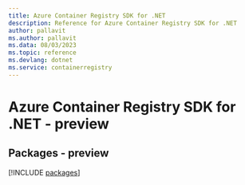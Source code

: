 ```yaml
---
title: Azure Container Registry SDK for .NET
description: Reference for Azure Container Registry SDK for .NET
author: pallavit
ms.author: pallavit
ms.data: 08/03/2023
ms.topic: reference
ms.devlang: dotnet
ms.service: containerregistry
---
```

# Azure Container Registry SDK for .NET - preview
## Packages - preview
[!INCLUDE [packages](container-registry-index.md)]